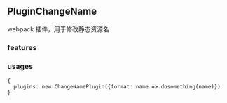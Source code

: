 ## PluginChangeName

webpack 插件，用于修改静态资源名

### features

### usages

```
{
  plugins: new ChangeNamePlugin({format: name => dosomething(name)})
}
```
